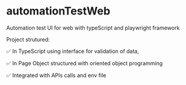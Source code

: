 # automationTestWeb

Automation test UI for web with typeScript and playwright framework

Project strutured:

✅ In TypeScript using interface for validation of data,

✅ In Page Object structured with oriented object programming 

✅ Integrated with APIs calls and env file

